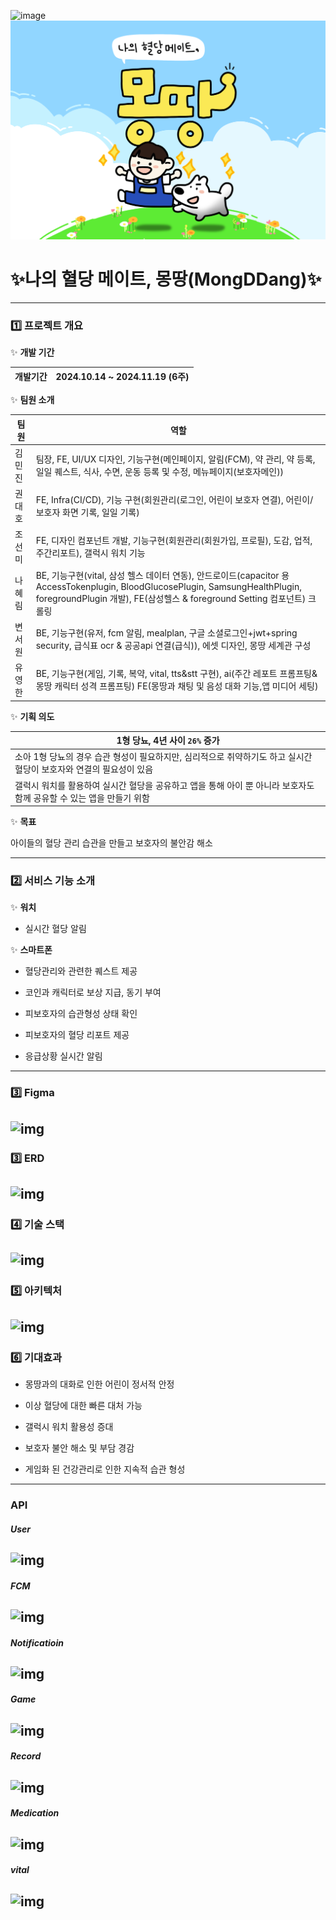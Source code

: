 ![image](https://github.com/user-attachments/assets/6a2d7a27-d55a-4f69-8276-9d50fff2c07e)![logo](assets/logo.png)

# ✨나의 혈당 메이트, 몽땅(MongDDang)✨

---

### 1️⃣ 프로젝트 개요

✨ **개발 기간**

| 개발기간 | 2024.10.14 ~ 2024.11.19 (6주) |
| ---- | ---------------------------- |

✨ **팀원 소개**

| 팀원  | 역할                                                                   |
| --- | -------------------------------------------------------------------- |
| 김민진 | 팀장, FE, UI/UX 디자인, 기능구현(메인페이지, 알림(FCM), 약 관리, 약 등록, 일일 퀘스트, 식사, 수면, 운동 등록 및 수정, 메뉴페이지(보호자메인))   |
| 권대호 | FE, Infra(CI/CD), 기능 구현(회원관리(로그인, 어린이 보호자 연결), 어린이/보호자 화면 기록, 일일 기록) |
| 조선미 | FE, 디자인 컴포넌트 개발, 기능구현(회원관리(회원가입, 프로필), 도감, 업적, 주간리포트), 갤럭시 워치 기능     |
| 나혜림 | BE, 기능구현(vital, 삼성 헬스 데이터 연동), 안드로이드(capacitor 용 AccessTokenplugin, BloodGlucosePlugin, SamsungHealthPlugin, foregroundPlugin 개발), FE(삼성헬스 & foreground Setting 컴포넌트) 크롤링                                                   |
| 변서원 | BE, 기능구현(유저, fcm 알림, mealplan, 구글 소셜로그인+jwt+spring security, 급식표 ocr & 공공api 연결(급식)), 에셋 디자인, 몽땅 세계관 구성                                                |
| 유영한 | BE, 기능구현(게임, 기록, 복약, vital, tts&stt 구현), ai(주간 레포트 프롬프팅& 몽땅 캐릭터 성격 프롬프팅) FE(몽땅과 채팅 및 음성 대화 기능,앱 미디어 세팅)                                                        |

✨ **기획 의도**

| 1형 당뇨, 4년 사이 `26%` 증가                                               |
| ------------------------------------------------------------------- |
| 소아 1형 당뇨의 경우 습관 형성이 필요하지만, 심리적으로 취약하기도 하고 실시간 혈당이 보호자와 연결의 필요성이 있음  |
| 갤럭시 워치를 활용하여 실시간 혈당을 공유하고 앱을 통해 아이 뿐 아니라 보호자도 함께 공유할 수 있는 앱을 만들기 위함 |

✨ **목표**

아이들의 혈당 관리 습관을 만들고 보호자의 불안감 해소

---

### 2️⃣ 서비스 기능 소개

✨ **워치**

- 실시간 혈당 알림

✨ **스마트폰**

- 혈당관리와 관련한 퀘스트 제공

- 코인과 캐릭터로 보상 지급, 동기 부여

- 피보호자의 습관형성 상태 확인

- 피보호자의 혈당 리포트 제공

- 응급상황 실시간 알림

---

### 3️⃣ Figma

## ![img](https://private-user-images.githubusercontent.com/101388919/391247400-219cf8fb-61e6-43a8-bc66-41d4fcf83084.png?jwt=eyJhbGciOiJIUzI1NiIsInR5cCI6IkpXVCJ9.eyJpc3MiOiJnaXRodWIuY29tIiwiYXVkIjoicmF3LmdpdGh1YnVzZXJjb250ZW50LmNvbSIsImtleSI6ImtleTUiLCJleHAiOjE3MzMxMjQzMzYsIm5iZiI6MTczMzEyNDAzNiwicGF0aCI6Ii8xMDEzODg5MTkvMzkxMjQ3NDAwLTIxOWNmOGZiLTYxZTYtNDNhOC1iYzY2LTQxZDRmY2Y4MzA4NC5wbmc_WC1BbXotQWxnb3JpdGhtPUFXUzQtSE1BQy1TSEEyNTYmWC1BbXotQ3JlZGVudGlhbD1BS0lBVkNPRFlMU0E1M1BRSzRaQSUyRjIwMjQxMjAyJTJGdXMtZWFzdC0xJTJGczMlMkZhd3M0X3JlcXVlc3QmWC1BbXotRGF0ZT0yMDI0MTIwMlQwNzIwMzZaJlgtQW16LUV4cGlyZXM9MzAwJlgtQW16LVNpZ25hdHVyZT1hZWMyZDBiMGY5OTc2ODk3YThkNmQ4MTdmMTQ2YmU3NWNhNTNmYTUyMzQxODBkYTA4M2Q0MWQyY2I4NDUzZWE2JlgtQW16LVNpZ25lZEhlYWRlcnM9aG9zdCJ9.IN4bK_oZAHwaya_T2EvDK0vZGhOyRXiaVi1-AnQA2RU)


### 3️⃣ ERD

## ![img](https://private-user-images.githubusercontent.com/101388919/391247398-86f10298-0eba-44ad-98bb-8c64824f31a3.png?jwt=eyJhbGciOiJIUzI1NiIsInR5cCI6IkpXVCJ9.eyJpc3MiOiJnaXRodWIuY29tIiwiYXVkIjoicmF3LmdpdGh1YnVzZXJjb250ZW50LmNvbSIsImtleSI6ImtleTUiLCJleHAiOjE3MzMxMjQzMzYsIm5iZiI6MTczMzEyNDAzNiwicGF0aCI6Ii8xMDEzODg5MTkvMzkxMjQ3Mzk4LTg2ZjEwMjk4LTBlYmEtNDRhZC05OGJiLThjNjQ4MjRmMzFhMy5wbmc_WC1BbXotQWxnb3JpdGhtPUFXUzQtSE1BQy1TSEEyNTYmWC1BbXotQ3JlZGVudGlhbD1BS0lBVkNPRFlMU0E1M1BRSzRaQSUyRjIwMjQxMjAyJTJGdXMtZWFzdC0xJTJGczMlMkZhd3M0X3JlcXVlc3QmWC1BbXotRGF0ZT0yMDI0MTIwMlQwNzIwMzZaJlgtQW16LUV4cGlyZXM9MzAwJlgtQW16LVNpZ25hdHVyZT0yZWU3ODc0ODEwNTNkZGQzZWQ0OTNlYThjNjI2N2I2NDI4YTdhYWQ4ZGJjM2UxNmRmOTE2ZmJhZGQyODkwYjBhJlgtQW16LVNpZ25lZEhlYWRlcnM9aG9zdCJ9.sJjNx2IF15Ve-gm9-_G52dF4lYLk0HyhxuuhdrdjcOQ)

### 4️⃣ 기술 스택

## ![img](https://private-user-images.githubusercontent.com/101388919/391247403-7113b0c0-ca0f-4d05-bcc6-90cfdaf7f6c5.png?jwt=eyJhbGciOiJIUzI1NiIsInR5cCI6IkpXVCJ9.eyJpc3MiOiJnaXRodWIuY29tIiwiYXVkIjoicmF3LmdpdGh1YnVzZXJjb250ZW50LmNvbSIsImtleSI6ImtleTUiLCJleHAiOjE3MzMxMjQzMzYsIm5iZiI6MTczMzEyNDAzNiwicGF0aCI6Ii8xMDEzODg5MTkvMzkxMjQ3NDAzLTcxMTNiMGMwLWNhMGYtNGQwNS1iY2M2LTkwY2ZkYWY3ZjZjNS5wbmc_WC1BbXotQWxnb3JpdGhtPUFXUzQtSE1BQy1TSEEyNTYmWC1BbXotQ3JlZGVudGlhbD1BS0lBVkNPRFlMU0E1M1BRSzRaQSUyRjIwMjQxMjAyJTJGdXMtZWFzdC0xJTJGczMlMkZhd3M0X3JlcXVlc3QmWC1BbXotRGF0ZT0yMDI0MTIwMlQwNzIwMzZaJlgtQW16LUV4cGlyZXM9MzAwJlgtQW16LVNpZ25hdHVyZT03Yjg3NGExYTMwNWE1ODBjNWI2ZTYyNTE4ZTM5YjU5ZDk2MTEwYjIwM2IyODk2N2RiNGU0MTVmMTdiYTFlMjQ1JlgtQW16LVNpZ25lZEhlYWRlcnM9aG9zdCJ9.yNbXBiZ0Kdm4v17iKzVTYyF-EHedRugcYRx4-G7JXk8)

### 5️⃣ 아키텍처

## ![img](https://private-user-images.githubusercontent.com/101388919/391247567-21a70537-0814-44ff-8cff-6f352cc55996.svg?jwt=eyJhbGciOiJIUzI1NiIsInR5cCI6IkpXVCJ9.eyJpc3MiOiJnaXRodWIuY29tIiwiYXVkIjoicmF3LmdpdGh1YnVzZXJjb250ZW50LmNvbSIsImtleSI6ImtleTUiLCJleHAiOjE3MzMxMjQzMzYsIm5iZiI6MTczMzEyNDAzNiwicGF0aCI6Ii8xMDEzODg5MTkvMzkxMjQ3NTY3LTIxYTcwNTM3LTA4MTQtNDRmZi04Y2ZmLTZmMzUyY2M1NTk5Ni5zdmc_WC1BbXotQWxnb3JpdGhtPUFXUzQtSE1BQy1TSEEyNTYmWC1BbXotQ3JlZGVudGlhbD1BS0lBVkNPRFlMU0E1M1BRSzRaQSUyRjIwMjQxMjAyJTJGdXMtZWFzdC0xJTJGczMlMkZhd3M0X3JlcXVlc3QmWC1BbXotRGF0ZT0yMDI0MTIwMlQwNzIwMzZaJlgtQW16LUV4cGlyZXM9MzAwJlgtQW16LVNpZ25hdHVyZT1lYTQ1OTljOWMyMjA0NDYzNWIzYTZiOTM1MzIxZjUzZmI2YjI3OTZhOGIyNjhmYWQ4NGEyMTM0YTE1NjU3NWU0JlgtQW16LVNpZ25lZEhlYWRlcnM9aG9zdCJ9.P9LhkU6XBe3InEIb4kWibClu2lLmcMhKSiVT9CGsrv4)

### 6️⃣ 기대효과

- 몽땅과의 대화로 인한 어린이 정서적 안정

- 이상 혈당에 대한 빠른 대처 가능

- 갤럭시 워치 활용성 증대

- 보호자 불안 해소 및 부담 경감

- 게임화 된 건강관리로 인한 지속적 습관 형성

---

### API

##### User

## ![img](https://private-user-images.githubusercontent.com/101388919/391247386-7a265de4-2aa1-46c3-a526-4bcd8ea59290.PNG?jwt=eyJhbGciOiJIUzI1NiIsInR5cCI6IkpXVCJ9.eyJpc3MiOiJnaXRodWIuY29tIiwiYXVkIjoicmF3LmdpdGh1YnVzZXJjb250ZW50LmNvbSIsImtleSI6ImtleTUiLCJleHAiOjE3MzMxMjQzMzYsIm5iZiI6MTczMzEyNDAzNiwicGF0aCI6Ii8xMDEzODg5MTkvMzkxMjQ3Mzg2LTdhMjY1ZGU0LTJhYTEtNDZjMy1hNTI2LTRiY2Q4ZWE1OTI5MC5QTkc_WC1BbXotQWxnb3JpdGhtPUFXUzQtSE1BQy1TSEEyNTYmWC1BbXotQ3JlZGVudGlhbD1BS0lBVkNPRFlMU0E1M1BRSzRaQSUyRjIwMjQxMjAyJTJGdXMtZWFzdC0xJTJGczMlMkZhd3M0X3JlcXVlc3QmWC1BbXotRGF0ZT0yMDI0MTIwMlQwNzIwMzZaJlgtQW16LUV4cGlyZXM9MzAwJlgtQW16LVNpZ25hdHVyZT1kMWZjY2YxZGEyN2ExZTIyMTNkZDQzZjhkMDQyNDRlZDM4ZjIwYTY1YzQ0NjVlYzlkM2Y0Mjk1ODE2MjBiOTE1JlgtQW16LVNpZ25lZEhlYWRlcnM9aG9zdCJ9.VfOTtqohdQpl6IvWhRHDMNqaBXg10or8J6tZJmjKp7Y)

##### FCM

## ![img](https://private-user-images.githubusercontent.com/101388919/391247391-1f650722-1216-4560-a958-03d8f1b7cded.PNG?jwt=eyJhbGciOiJIUzI1NiIsInR5cCI6IkpXVCJ9.eyJpc3MiOiJnaXRodWIuY29tIiwiYXVkIjoicmF3LmdpdGh1YnVzZXJjb250ZW50LmNvbSIsImtleSI6ImtleTUiLCJleHAiOjE3MzMxMjQzMzYsIm5iZiI6MTczMzEyNDAzNiwicGF0aCI6Ii8xMDEzODg5MTkvMzkxMjQ3MzkxLTFmNjUwNzIyLTEyMTYtNDU2MC1hOTU4LTAzZDhmMWI3Y2RlZC5QTkc_WC1BbXotQWxnb3JpdGhtPUFXUzQtSE1BQy1TSEEyNTYmWC1BbXotQ3JlZGVudGlhbD1BS0lBVkNPRFlMU0E1M1BRSzRaQSUyRjIwMjQxMjAyJTJGdXMtZWFzdC0xJTJGczMlMkZhd3M0X3JlcXVlc3QmWC1BbXotRGF0ZT0yMDI0MTIwMlQwNzIwMzZaJlgtQW16LUV4cGlyZXM9MzAwJlgtQW16LVNpZ25hdHVyZT0wMzFiYTJjZTQwZDA0OTY3NzdlZjMyNmUxNTlmMWY2N2MxNTUzNjM4YTM2NGZhNTM3NTI4NjYxOTc5ZDNlYmMwJlgtQW16LVNpZ25lZEhlYWRlcnM9aG9zdCJ9.FDGq_ugZwbZ-eyVd9FfJ0eNOCgUTYAGmuGIRCtPoJIU)

##### Notificatioin

## ![img](https://private-user-images.githubusercontent.com/101388919/391247392-f173c674-45c5-4fc8-b3de-365a53eaa34b.PNG?jwt=eyJhbGciOiJIUzI1NiIsInR5cCI6IkpXVCJ9.eyJpc3MiOiJnaXRodWIuY29tIiwiYXVkIjoicmF3LmdpdGh1YnVzZXJjb250ZW50LmNvbSIsImtleSI6ImtleTUiLCJleHAiOjE3MzMxMjQzMzYsIm5iZiI6MTczMzEyNDAzNiwicGF0aCI6Ii8xMDEzODg5MTkvMzkxMjQ3MzkyLWYxNzNjNjc0LTQ1YzUtNGZjOC1iM2RlLTM2NWE1M2VhYTM0Yi5QTkc_WC1BbXotQWxnb3JpdGhtPUFXUzQtSE1BQy1TSEEyNTYmWC1BbXotQ3JlZGVudGlhbD1BS0lBVkNPRFlMU0E1M1BRSzRaQSUyRjIwMjQxMjAyJTJGdXMtZWFzdC0xJTJGczMlMkZhd3M0X3JlcXVlc3QmWC1BbXotRGF0ZT0yMDI0MTIwMlQwNzIwMzZaJlgtQW16LUV4cGlyZXM9MzAwJlgtQW16LVNpZ25hdHVyZT1hMDRjOGJkODFlYTYwZDZlZmEyMzM3ZGM0YTQxNDY0ZTUzNTdlOGQ5NzI5MTdhN2UxMjY1Y2UwMmJhMWE4NWVjJlgtQW16LVNpZ25lZEhlYWRlcnM9aG9zdCJ9.jqSZJSvk_Gxcj8NGSEI2QuPqB4GfDBTJd8PZJstNzlw)

##### Game

## ![img](https://private-user-images.githubusercontent.com/101388919/391247393-a3dae63c-1d7b-4c60-baa0-0ea133d70ee8.PNG?jwt=eyJhbGciOiJIUzI1NiIsInR5cCI6IkpXVCJ9.eyJpc3MiOiJnaXRodWIuY29tIiwiYXVkIjoicmF3LmdpdGh1YnVzZXJjb250ZW50LmNvbSIsImtleSI6ImtleTUiLCJleHAiOjE3MzMxMjQzMzYsIm5iZiI6MTczMzEyNDAzNiwicGF0aCI6Ii8xMDEzODg5MTkvMzkxMjQ3MzkzLWEzZGFlNjNjLTFkN2ItNGM2MC1iYWEwLTBlYTEzM2Q3MGVlOC5QTkc_WC1BbXotQWxnb3JpdGhtPUFXUzQtSE1BQy1TSEEyNTYmWC1BbXotQ3JlZGVudGlhbD1BS0lBVkNPRFlMU0E1M1BRSzRaQSUyRjIwMjQxMjAyJTJGdXMtZWFzdC0xJTJGczMlMkZhd3M0X3JlcXVlc3QmWC1BbXotRGF0ZT0yMDI0MTIwMlQwNzIwMzZaJlgtQW16LUV4cGlyZXM9MzAwJlgtQW16LVNpZ25hdHVyZT1jOGJlNGE4NjgzYWQ2ODdjOTExNWM0ZmY0Njc3M2FkMDVlZjNlNjhkNDVmN2RjMmI0NDNiOTYzMjA3MTkyMmQ3JlgtQW16LVNpZ25lZEhlYWRlcnM9aG9zdCJ9.qJbeFKwkptdJKeJN-wKstCxJdE9sHNcgamWy6qBn12k)

##### Record

## ![img](https://private-user-images.githubusercontent.com/101388919/391247396-ee8d3459-4436-4c4f-ba3c-6f3dd0b99a8e.PNG?jwt=eyJhbGciOiJIUzI1NiIsInR5cCI6IkpXVCJ9.eyJpc3MiOiJnaXRodWIuY29tIiwiYXVkIjoicmF3LmdpdGh1YnVzZXJjb250ZW50LmNvbSIsImtleSI6ImtleTUiLCJleHAiOjE3MzMxMjQzMzYsIm5iZiI6MTczMzEyNDAzNiwicGF0aCI6Ii8xMDEzODg5MTkvMzkxMjQ3Mzk2LWVlOGQzNDU5LTQ0MzYtNGM0Zi1iYTNjLTZmM2RkMGI5OWE4ZS5QTkc_WC1BbXotQWxnb3JpdGhtPUFXUzQtSE1BQy1TSEEyNTYmWC1BbXotQ3JlZGVudGlhbD1BS0lBVkNPRFlMU0E1M1BRSzRaQSUyRjIwMjQxMjAyJTJGdXMtZWFzdC0xJTJGczMlMkZhd3M0X3JlcXVlc3QmWC1BbXotRGF0ZT0yMDI0MTIwMlQwNzIwMzZaJlgtQW16LUV4cGlyZXM9MzAwJlgtQW16LVNpZ25hdHVyZT0zYzBhMzhmMjRlMGU5MTBkMGUyNjhmN2M4YzA3NzEyYTQzMjJiYmU1NTg0OTk0MjhiYmJmMTdlN2Q0NTVlMmI0JlgtQW16LVNpZ25lZEhlYWRlcnM9aG9zdCJ9.UTsqFpsiMlB5G3LQ61HlZoSqhZymhr_dLmBr76nNgdo)

##### Medication

## ![img](https://private-user-images.githubusercontent.com/101388919/391247397-401eb970-ed22-4b09-936a-874d23b3b646.PNG?jwt=eyJhbGciOiJIUzI1NiIsInR5cCI6IkpXVCJ9.eyJpc3MiOiJnaXRodWIuY29tIiwiYXVkIjoicmF3LmdpdGh1YnVzZXJjb250ZW50LmNvbSIsImtleSI6ImtleTUiLCJleHAiOjE3MzMxMjQzMzYsIm5iZiI6MTczMzEyNDAzNiwicGF0aCI6Ii8xMDEzODg5MTkvMzkxMjQ3Mzk3LTQwMWViOTcwLWVkMjItNGIwOS05MzZhLTg3NGQyM2IzYjY0Ni5QTkc_WC1BbXotQWxnb3JpdGhtPUFXUzQtSE1BQy1TSEEyNTYmWC1BbXotQ3JlZGVudGlhbD1BS0lBVkNPRFlMU0E1M1BRSzRaQSUyRjIwMjQxMjAyJTJGdXMtZWFzdC0xJTJGczMlMkZhd3M0X3JlcXVlc3QmWC1BbXotRGF0ZT0yMDI0MTIwMlQwNzIwMzZaJlgtQW16LUV4cGlyZXM9MzAwJlgtQW16LVNpZ25hdHVyZT03MzI0NDE0NjI5YjI3MWI2OTYyM2Q5ZjdiYmE5YTM2OWMxNzRlMzA0ZGM3ZGVmZTZlNjFlNTZlMjdmMThjMWIxJlgtQW16LVNpZ25lZEhlYWRlcnM9aG9zdCJ9.dG12YGjS1NWEe0kidVf16w4q0P8nlfXS89QWqT297NU)

##### vital

## ![img](https://private-user-images.githubusercontent.com/101388919/391247963-a1ccd675-9f8f-41bf-9674-6745bb8584d7.PNG?jwt=eyJhbGciOiJIUzI1NiIsInR5cCI6IkpXVCJ9.eyJpc3MiOiJnaXRodWIuY29tIiwiYXVkIjoicmF3LmdpdGh1YnVzZXJjb250ZW50LmNvbSIsImtleSI6ImtleTUiLCJleHAiOjE3MzMxMjQzMzYsIm5iZiI6MTczMzEyNDAzNiwicGF0aCI6Ii8xMDEzODg5MTkvMzkxMjQ3OTYzLWExY2NkNjc1LTlmOGYtNDFiZi05Njc0LTY3NDViYjg1ODRkNy5QTkc_WC1BbXotQWxnb3JpdGhtPUFXUzQtSE1BQy1TSEEyNTYmWC1BbXotQ3JlZGVudGlhbD1BS0lBVkNPRFlMU0E1M1BRSzRaQSUyRjIwMjQxMjAyJTJGdXMtZWFzdC0xJTJGczMlMkZhd3M0X3JlcXVlc3QmWC1BbXotRGF0ZT0yMDI0MTIwMlQwNzIwMzZaJlgtQW16LUV4cGlyZXM9MzAwJlgtQW16LVNpZ25hdHVyZT0zMGIzZWFlNjIyNmFlY2ExYjNkMGMzZDFiYjEwMTdmMzc4NzY0Y2Y2NmI4NjkyMzcwNTlkZGFhNjNlYWE0MGY4JlgtQW16LVNpZ25lZEhlYWRlcnM9aG9zdCJ9.n3A3hfHhKzzm6USgz9nIl7fItwIrcaPFYnxf0VudkJw)
